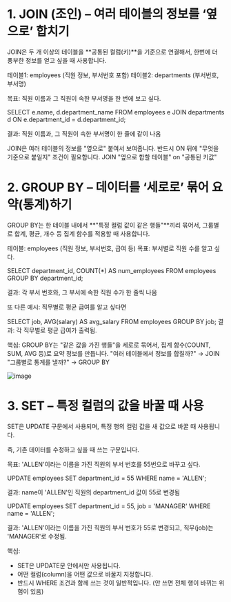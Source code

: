 # 1. JOIN (조인) – 여러 테이블의 정보를 ‘옆으로’ 합치기
JOIN은 두 개 이상의 테이블을 **공통된 컬럼(키)**을 기준으로 연결해서,
한번에 더 풍부한 정보를 얻고 싶을 때 사용합니다.

테이블1: employees (직원 정보, 부서번호 포함)
테이블2: departments (부서번호, 부서명)

목표: 직원 이름과 그 직원이 속한 부서명을 한 번에 보고 싶다.

SELECT e.name, d.department_name
FROM employees e
JOIN departments d ON e.department_id = d.department_id;

결과: 직원 이름과, 그 직원이 속한 부서명이 한 줄에 같이 나옴

JOIN은 여러 테이블의 정보를 "옆으로" 붙여서 보여줍니다.
반드시 ON 뒤에 "무엇을 기준으로 붙일지" 조건이 필요합니다.
JOIN "옆으로 합할 테이블" on "공통된 키값"

# 2. GROUP BY – 데이터를 ‘세로로’ 묶어 요약(통계)하기
GROUP BY는 한 테이블 내에서 **"특정 컬럼 값이 같은 행들"**끼리 묶어서,
그룹별로 합계, 평균, 개수 등 집계 함수를 적용할 때 사용합니다.

테이블: employees (직원 정보, 부서번호, 급여 등)
목표: 부서별로 직원 수를 알고 싶다.

SELECT department_id, COUNT(*) AS num_employees
FROM employees
GROUP BY department_id;

결과: 각 부서 번호와, 그 부서에 속한 직원 수가 한 줄씩 나옴

또 다른 예시:
직무별로 평균 급여를 알고 싶다면

SELECT job, AVG(salary) AS avg_salary
FROM employees
GROUP BY job;
결과: 각 직무별로 평균 급여가 출력됨.

핵심:
GROUP BY는 "같은 값을 가진 행들"을 세로로 묶어서,
집계 함수(COUNT, SUM, AVG 등)로 요약 정보를 만듭니다.
"여러 테이블에서 정보를 합칠까?" → JOIN
"그룹별로 통계를 낼까?" → GROUP BY

![image](https://github.com/user-attachments/assets/51b4523c-87a4-4753-aff5-86aece8fbdad)

# 3. SET – 특정 컬럼의 값을 바꿀 때 사용
SET은 UPDATE 구문에서 사용되며,
특정 행의 컬럼 값을 새 값으로 바꿀 때 사용됩니다.

즉, 기존 데이터를 수정하고 싶을 때 쓰는 구문입니다.

목표: 'ALLEN'이라는 이름을 가진 직원의 부서 번호를 55번으로 바꾸고 싶다.

UPDATE employees
SET department_id = 55
WHERE name = 'ALLEN';

결과: name이 'ALLEN'인 직원의 department_id 값이 55로 변경됨

UPDATE employees
SET department_id = 55,
    job = 'MANAGER'
WHERE name = 'ALLEN';

결과: 'ALLEN'이라는 이름을 가진 직원의 부서 번호가 55로 변경되고, 직무(job)는 'MANAGER'로 수정됨.

핵심:
 - SET은 UPDATE문 안에서만 사용됩니다.
 - 어떤 컬럼(column)을 어떤 값으로 바꿀지 지정합니다.
 - 반드시 WHERE 조건과 함께 쓰는 것이 일반적입니다. (안 쓰면 전체 행이 바뀌는 위험이 있음)



